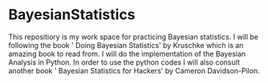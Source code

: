 # BayesianStatistics

This repositiory is my work space for practicing Bayesian statistics. I will be following the book ' Doing Bayesian Statistics'
by Kruschke which is an amazing book to read from. I will do the implementation of the Bayesian Analysis in Python. In order to use the python codes I will also consult another book ' Bayesian Statistics for Hackers' by Cameron Davidson-Pilon.

